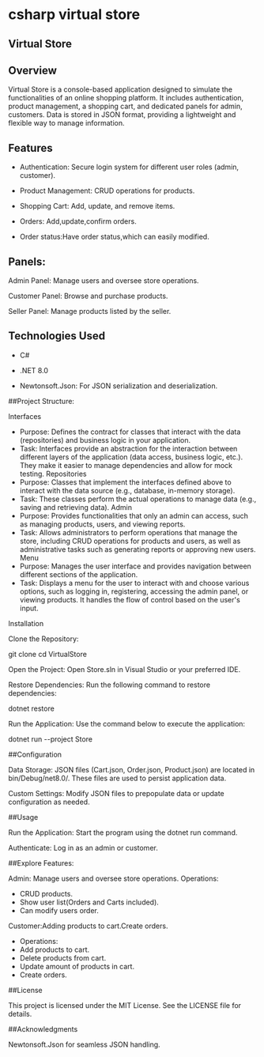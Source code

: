 # csharp virtual store
## Virtual Store

## Overview

Virtual Store is a console-based application designed to simulate the functionalities of an online shopping platform. It includes authentication, product management, a shopping cart, and dedicated panels for admin, customers. Data is stored in JSON format, providing a lightweight and flexible way to manage information.

## Features

- Authentication: Secure login system for different user roles (admin, customer).

- Product Management: CRUD operations for products.

- Shopping Cart: Add, update, and remove items.

- Orders: Add,update,confirm orders.

- Order status:Have order status,which can easily modified.

## Panels:

Admin Panel: Manage users and oversee store operations.

Customer Panel: Browse and purchase products.

Seller Panel: Manage products listed by the seller.

## Technologies Used

- C#

- .NET 8.0

- Newtonsoft.Json: For JSON serialization and deserialization.

##Project Structure:

Interfaces
- Purpose: Defines the contract for classes that interact with the data (repositories) and business logic in your application.
- Task: Interfaces provide an abstraction for the interaction between different layers of the application (data access, business logic, etc.). They make it easier to manage dependencies and allow for mock testing.
Repositories
- Purpose: Classes that implement the interfaces defined above to interact with the data source (e.g., database, in-memory storage).
- Task: These classes perform the actual operations to manage data (e.g., saving and retrieving data).
 Admin
- Purpose: Provides functionalities that only an admin can access, such as managing products, users, and viewing reports.
- Task: Allows administrators to perform operations that manage the store, including CRUD operations for products and users, as well as administrative tasks such as generating reports or approving new users.
 Menu
- Purpose: Manages the user interface and provides navigation between different sections of the application.
- Task: Displays a menu for the user to interact with and choose various options, such as logging in, registering, accessing the admin panel, or viewing products. It handles the flow of control based on the user's input.


Installation

Clone the Repository:

git clone <repository-url>
cd VirtualStore

Open the Project:
Open Store.sln in Visual Studio or your preferred IDE.

Restore Dependencies:
Run the following command to restore dependencies:

dotnet restore

Run the Application:
Use the command below to execute the application:

dotnet run --project Store

##Configuration

Data Storage: JSON files (Cart.json, Order.json, Product.json) are located in bin/Debug/net8.0/. These files are used to persist application data.

Custom Settings: Modify JSON files to prepopulate data or update configuration as needed.

##Usage

Run the Application: Start the program using the dotnet run command.

Authenticate: Log in as an admin or customer.

##Explore Features:

Admin: Manage users and oversee store operations.
Operations:
- CRUD products.
- Show user list(Orders and Carts included).
- Can modify users order.

Customer:Adding products to cart.Create orders.
- Operations:
- Add products to cart.
- Delete products from cart.
- Update amount of products in cart.
- Create orders.



##License

This project is licensed under the MIT License. See the LICENSE file for details.

##Acknowledgments

Newtonsoft.Json for seamless JSON handling.

